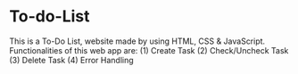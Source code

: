 # To-do-List
This is a To-Do List, website made by using HTML, CSS &amp; JavaScript. Functionalities of this web app are: (1) Create Task (2) Check/Uncheck Task (3) Delete Task (4) Error Handling 
